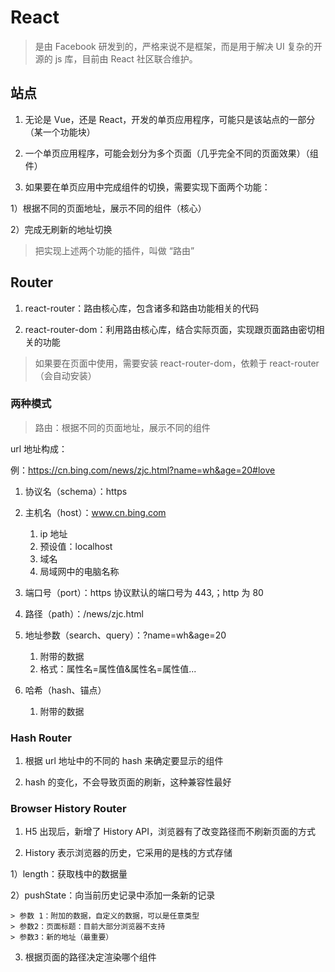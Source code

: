 # React

> 是由 Facebook 研发到的，严格来说不是框架，而是用于解决 UI 复杂的开源的 js 库，目前由 React 社区联合维护。

## 站点

1. 无论是 Vue，还是 React，开发的单页应用程序，可能只是该站点的一部分（某一个功能块）

2. 一个单页应用程序，可能会划分为多个页面（几乎完全不同的页面效果）（组件）

3. 如果要在单页应用中完成组件的切换，需要实现下面两个功能：

1）根据不同的页面地址，展示不同的组件（核心）

2）完成无刷新的地址切换

> 把实现上述两个功能的插件，叫做 “路由”

## Router

1. react-router：路由核心库，包含诸多和路由功能相关的代码

2. react-router-dom：利用路由核心库，结合实际页面，实现跟页面路由密切相关的功能

> 如果要在页面中使用，需要安装 react-router-dom，依赖于 react-router（会自动安装）

### 两种模式

> 路由：根据不同的页面地址，展示不同的组件

url 地址构成：

例：https://cn.bing.com/news/zjc.html?name=wh&age=20#love

1. 协议名（schema）：https

2. 主机名（host）：www.cn.bing.com

   1. ip 地址
   2. 预设值：localhost
   3. 域名
   4. 局域网中的电脑名称

3. 端口号（port）：https 协议默认的端口号为 443,；http 为 80

4. 路径（path）：/news/zjc.html

5. 地址参数（search、query）：?name=wh&age=20

   1. 附带的数据
   2. 格式：属性名=属性值&属性名=属性值...

6. 哈希（hash、锚点）

   1. 附带的数据

### Hash Router

1. 根据 url 地址中的不同的 hash 来确定要显示的组件

2. hash 的变化，不会导致页面的刷新，这种兼容性最好

### Browser History Router

1. H5 出现后，新增了 History API，浏览器有了改变路径而不刷新页面的方式

2. History 表示浏览器的历史，它采用的是栈的方式存储

1）length：获取栈中的数据量

2）pushState：向当前历史记录中添加一条新的记录

    > 参数 1：附加的数据，自定义的数据，可以是任意类型
    > 参数2：页面标题：目前大部分浏览器不支持
    > 参数3：新的地址（最重要）

3. 根据页面的路径决定渲染哪个组件
